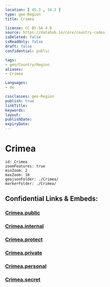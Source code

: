 ```yaml
---
location: [ 45.3 , 34.2 ] 
type: geo-Region
title: Crimea

license: CC BY-SA 4.0
source: https://datahub.io/core/country-codes
isDeleted: false
isReadOnly: false
draft: false
confidential: public

tags:
- geo/Country/Region
aliases:
- Crimea

Languages:
- de

cssclasses: geo-Region
publish: true
linkTitle: 
keywords: 
layout: 
publishDate: 
expiryDate: 
---
```


# Crimea

```leaflet
id: Crimea
zoomFeatures: true 
minZoom: 2 
maxZoom: 18
geojsonFolder: ./Crimea/
markerFolder: ./Crimea/
```


## Confidential Links & Embeds: 

### [Crimea.public](/_public/\Earth\Continent\Europe\Europe~East\Ukraine\Regions~UkraineCrimea.public.md) 

### [Crimea.internal](/_internal/\Earth\Continent\Europe\Europe~East\Ukraine\Regions~UkraineCrimea.internal.md) 

### [Crimea.protect](/_protect/\Earth\Continent\Europe\Europe~East\Ukraine\Regions~UkraineCrimea.protect.md) 

### [Crimea.private](/_private/\Earth\Continent\Europe\Europe~East\Ukraine\Regions~UkraineCrimea.private.md) 

### [Crimea.personal](/_personal/\Earth\Continent\Europe\Europe~East\Ukraine\Regions~UkraineCrimea.personal.md) 

### [Crimea.secret](/_secret/\Earth\Continent\Europe\Europe~East\Ukraine\Regions~UkraineCrimea.secret.md)

